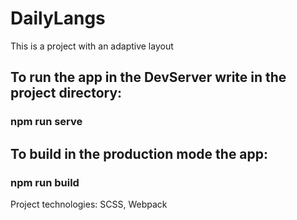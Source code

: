 # DailyLangs
This is a project with an adaptive layout
## To run the app in the DevServer write in the project directory:
### npm run serve
## To build in the production mode the app:
### npm run build
Project technologies: SCSS, Webpack
